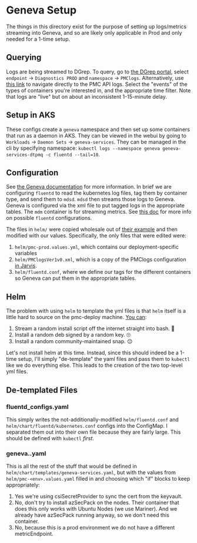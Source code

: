 # Geneva Setup
The things in this directory exist for the purpose of setting up logs/metrics streaming into
Geneva, and so are likely only applicable in Prod and only needed for a 1-time setup.

## Querying
Logs are being streamed to DGrep.
To query, go to [the DGrep portal](https://portal.microsoftgeneva.com/logs/dgrep), select
`endpoint` -> `Diagnostics PROD` and `namespace` -> `PMClogs`.
Alternatively, use [this link](https://portal.microsoftgeneva.com/s/4B85A28B) to navigate directly to the PMC API logs.
Select the "events" of the types of containers you're interested in, and the appropriate time
filter.
Note that logs are "live" but on about an inconsistent 1-15-minute delay.

## Setup in AKS
These configs create a `geneva` namespace and then set up some containers that run as a daemon in
AKS.
They can be viewed in the webui by going to `Workloads` -> `Daemon Sets` -> `geneva-services`.
They can be managed in the cli by specifying namespace:
`kubectl logs --namespace geneva geneva-services-dtpmq -c fluentd --tail=10`.

## Configuration
See [the Geneva documentation](https://eng.ms/docs/products/geneva/getting_started/environments/akslinux)
for more information.
In brief we are configuring `fluentd` to read the kubernetes log files, tag them by container type,
and send them to `mdsd`.
`mdsd` then streams those logs to Geneva.
Geneva is configured via the xml file to put tagged logs in the appropriate tables.
The `mdm` container is for streaming metrics.
See [this doc](https://eng.ms/docs/products/geneva/collect/instrument/linux/fluentd) for more info
on possible `fluentd` configurations.

The files in `helm/` were copied wholesale out of [their example](https://msazure.visualstudio.com/One/_git/Compute-Runtime-Tux-GenevaContainers?path=/docker_geneva_samples/AKSGenevaSample/Deployment/Geneva)
and then modified with our values.
Specifically, the only files that were edited were:
1. `helm/pmc-prod.values.yml`, which contains our deployment-specific variables
1. `helm/PMClogsVer1v0.xml`, which is a copy of the PMClogs configuration
    [in Jarvis](https://portal.microsoftgeneva.com/manage-logs-config?endpoint=Diagnostics%2520PROD&gwpAccount=PMClogs&configId=PMClogsVer1v0&gcsEnabled=true&gsmEnabled=true).
1. `helm/fluentd.conf`, where we define our tags for the different containers so Geneva can put them
    in the appropriate tables.

## Helm
The problem with using `helm` to template the yml files is that `helm` itself is a little hard to
source on the pmc-deploy machine.
[You can](https://helm.sh/docs/intro/install/):
1. Stream a random install script off the internet straight into bash. 🤮
1. Install a random deb signed by a random key. 🙄
1. Install a random community-maintained snap. 😔

Let's not install helm at this time.
Instead, since this should indeed be a 1-time setup, I'll simply "de-template" the yaml files and
pass them to `kubectl` like we do everything else.
This leads to the creation of the two top-level yml files.

## De-templated Files
### fluentd_configs.yaml
This simply writes the not-additionally-modified `helm/fluentd.conf` and
`helm/chart/fluentd/kubernetes.conf` configs into the ConfigMap.
I separated them out into their own file because they are fairly large.
This should be defined with `kubectl` _first_.

### geneva.<env>.yaml
This is all the rest of the stuff that would be defined in
`helm/chart/templates/geneva-services.yaml`, but with the values from `helm/pmc-<env>.values.yaml`
filled in and choosing which "if" blocks to keep appropriately:
1. Yes we're using csiSecretProvider to sync the cert from the keyvault.
1. No, don't try to install azSecPack on the nodes.
   Their container that does this only works with Ubuntu Nodes (we use Mariner).
   And we already have azSecPack running anyway, so we don't need this container.
1. No, because this is a prod environment we do not have a different metricEndpoint.
